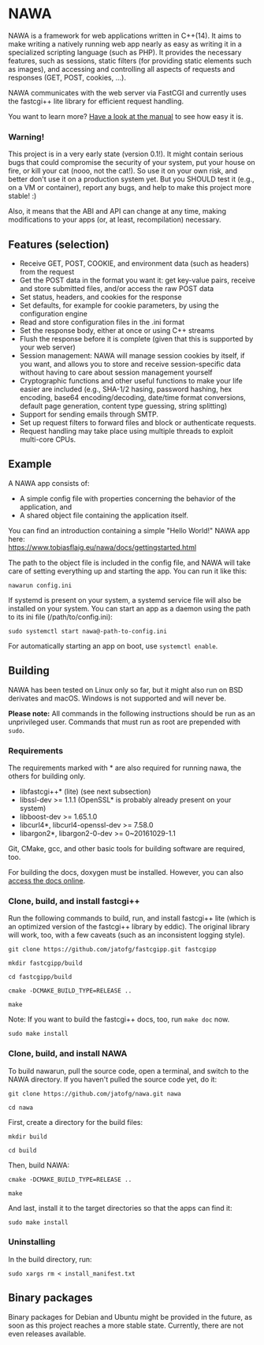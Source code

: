 NAWA
===

NAWA is a framework for web applications written in C++(14). It aims to 
make writing a natively running web app nearly as easy as writing it 
in a specialized scripting language (such as PHP). It provides the 
necessary features, such as sessions, static filters (for providing 
static elements such as images), and accessing and controlling all 
aspects of requests and responses (GET, POST, cookies, ...).

NAWA communicates with the web server via FastCGI and currently uses 
the fastcgi++ lite library for efficient request handling.

You want to learn more? 
[Have a look at the manual](https://www.tobiasflaig.eu/nawa/docs/gettingstarted.html) 
to see how easy it is.

### Warning!

This project is in a very early state (version 0.1!). It might contain 
serious bugs that could compromise the security of your system, put 
your house on fire, or kill your cat (nooo, not the cat!). So use it 
on your own risk, and better don't use it on a production system 
yet. But you SHOULD test it (e.g., on a VM or container), report 
any bugs, and help to make this project more stable! :)

Also, it means that the ABI and API can change at any time, making 
modifications to your apps (or, at least, recompilation) necessary.

## Features (selection)

- Receive GET, POST, COOKIE, and environment data (such as headers) 
from the request
- Get the POST data in the format you want it: get key-value pairs, 
receive and store submitted files, and/or access the raw POST data
- Set status, headers, and cookies for the response
- Set defaults, for example for cookie parameters, by using the 
configuration engine
- Read and store configuration files in the .ini format
- Set the response body, either at once or using C++ streams
- Flush the response before it is complete (given that this is 
supported by your web server)
- Session management: NAWA will manage session cookies by itself, if 
you want, and allows you to store and receive session-specific data 
without having to care about session management yourself
- Cryptographic functions and other useful functions to make your life 
easier are included (e.g., SHA-1/2 hasing, password hashing, hex 
encoding, base64 encoding/decoding, date/time format conversions, 
default page generation, content type guessing, string splitting)
- Support for sending emails through SMTP.
- Set up request filters to forward files and block or authenticate 
requests.
- Request handling may take place using multiple threads to exploit  
multi-core CPUs.

## Example

A NAWA app consists of:

- A simple config file with properties concerning the behavior of the 
application, and
- A shared object file containing the application itself.

You can find an introduction containing a simple "Hello World!" 
NAWA app here:<br>
https://www.tobiasflaig.eu/nawa/docs/gettingstarted.html

The path to the object file is included in the config file, and NAWA 
will take care of setting everything up and starting the app. You 
can run it like this:

`nawarun config.ini`

If systemd is present on your system, a systemd service file will 
also be installed on your system. You can start an app as a 
daemon using the path to its ini file (/path/to/config.ini):

`sudo systemctl start nawa@-path-to-config.ini`

For automatically starting an app on boot, use `systemctl enable`.

## Building

NAWA has been tested on Linux only so far, but it might also run on BSD derivates and macOS. 
Windows is not supported and will never be.

**Please note:** All commands in the following instructions should be 
run as an unprivileged user. Commands that must run as root are 
prepended with `sudo`.

### Requirements

The requirements marked with * are also required for running nawa, the 
others for building only.

- libfastcgi++* (lite) (see next subsection)
- libssl-dev >= 1.1.1 (OpenSSL* is probably already present on your 
system)
- libboost-dev >= 1.65.1.0
- libcurl4*, libcurl4-openssl-dev >= 7.58.0
- libargon2*, libargon2-0-dev >= 0~20161029-1.1

Git, CMake, gcc, and other basic tools for building software 
are required, too.

For building the docs, doxygen must be installed. However, you can also 
[access the docs online](https://www.tobiasflaig.eu/nawa/docs/).

### Clone, build, and install fastcgi++

Run the following commands to build, run, and install fastcgi++ lite 
(which is an optimized version of the fastcgi++ library by eddic). The 
original library will work, too, with a few caveats (such as an 
inconsistent logging style).

`git clone https://github.com/jatofg/fastcgipp.git fastcgipp`

`mkdir fastcgipp/build`

`cd fastcgipp/build`

`cmake -DCMAKE_BUILD_TYPE=RELEASE ..`

`make`

Note: If you want to build the fastcgi++ docs, too, run 
`make doc` now.

`sudo make install`

### Clone, build, and install NAWA

To build nawarun, pull the source code, open a terminal, and 
switch to the NAWA directory. If you haven't pulled the source code 
yet, do it:

`git clone https://github.com/jatofg/nawa.git nawa`

`cd nawa`

First, create a directory for the build files:

`mkdir build`

`cd build`

Then, build NAWA:

`cmake -DCMAKE_BUILD_TYPE=RELEASE ..`

`make`

And last, install it to the target directories so that the apps 
can find it:

`sudo make install`

### Uninstalling

In the build directory, run:

`sudo xargs rm < install_manifest.txt`

## Binary packages

Binary packages for Debian and Ubuntu might be provided in the future, 
as soon as this project reaches a more stable state. Currently, there 
are not even releases available.